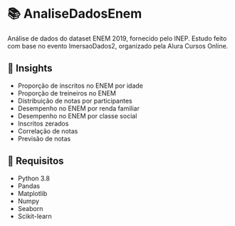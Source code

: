 # :books: AnaliseDadosEnem
Análise de dados do dataset ENEM 2019, fornecido pelo INEP. Estudo feito com base no evento ImersaoDados2, organizado pela Alura Cursos Online.

## :thought_balloon: Insights

* Proporção de inscritos no ENEM por idade
* Proporção de treineiros no ENEM
* Distribuição de notas por participantes
* Desempenho no ENEM por renda familiar
* Desempenho no ENEM por classe social
* Inscritos zerados
* Correlação de notas
* Previsão de notas

## :notebook_with_decorative_cover: Requisitos

* Python 3.8
* Pandas
* Matplotlib
* Numpy
* Seaborn
* Scikit-learn


